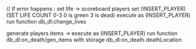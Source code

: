 // If error happens : 
set life ->
scoreboard players set (INSERT_PLAYER) (SET LIFE COUNT 0-3 0 is green 3 is dead)
execute as (INSERT_PLAYER) run function db_dl:change_lives

generate players items ->
execute as (INSERT_PLAYER) run function db_dl:on_death/gen_items with storage db_dl:on_death deathLocation
